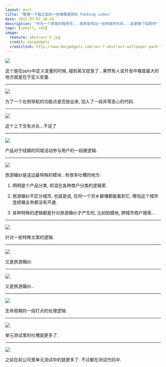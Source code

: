 ```yaml
---
layout: post
title: "整理一下我过去的一些慷慨激昂的 FUCKing codes"
date: 2015-07-07 10:14
description: "作为一个奔放的程序员...常常会写出一些奔放的代码...这里做个回顾吧"
tags: [jekyll, cdn]
image:
  feature: abstract-5.jpg
  credit: dargadgetz
  creditlink: http://www.dargadgetz.com/ios-7-abstract-wallpaper-pack-for-iphone-5-and-ipod-touch-retina/
---
```


<img src="{{ site.cdn }}/files/2015/07/fuckcode-01.jpg">

这个是在pptv中定义变量的时候, 碰到英文捉急了...果然有人说开发中难度最大的地方就是在于定义变量.

---

<img src="{{ site.cdn }}/files/2015/07/fuckcode-02.png">

为了一个左侧导航的功能点是否放出来, 加入了一段非常恶心的代码.

---

<img src="{{ site.cdn }}/files/2015/07/fuckcode-03.png">

这个上下文有点长...不说了

---

<img src="{{ site.cdn }}/files/2015/07/fuckcode-04.png">

产品对于结婚的同城活动参与用户的一段硬逻辑.

---

<img src="{{ site.cdn }}/files/2015/07/fuckcode-05.png">

旅游婚纱是这边最特殊的模块...有很多吐槽的地方:

1. 明明是个产品分类, 却混在各种商户分类的逻辑里.

2. 旅游婚纱不区分城市, 也就是说, 任何一个穷乡僻壤都能看到它, 哪怕这个城市连结婚业务都没有开通.

3. 各种特殊的逻辑都是针对旅游婚纱才产生的, 比如拍摄地, 跨城市商户搜索...

---

<img src="{{ site.cdn }}/files/2015/07/fuckcode-06.png">

针对一些特殊文案的逻辑.

---

<img src="{{ site.cdn }}/files/2015/07/fuckcode-07.png">

又是旅游婚纱.

---

<img src="{{ site.cdn }}/files/2015/07/fuckcode-08.png">

又是旅游婚纱..

---

<img src="{{ site.cdn }}/files/2015/07/fuckcode-09.png">

生命周期的一段打点的处理逻辑.

---

<img src="{{ site.cdn }}/files/2015/07/fuckcode-10.png">

单元测试里的吐槽就更多了.

---

<img src="{{ site.cdn }}/files/2015/07/fuckcode-11.png">

之前在前公司里单元测试中的就更多了. 不过都在测试代码中.
